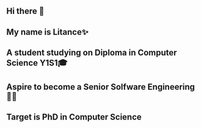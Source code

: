 ## Hi there 👋
## My name is Litance✨
## A student studying on Diploma in Computer Science Y1S1🎓
## Aspire to become a Senior Solfware Engineering🧑‍💻
## Target is PhD in Computer Science

<!--
**litance/litance** is a ✨ _special_ ✨ repository because its `README.md` (this file) appears on your GitHub profile.

Here are some ideas to get you started:

- 🔭 I’m currently working on ...
- 🌱 I’m currently learning ...
- 👯 I’m looking to collaborate on ...
- 🤔 I’m looking for help with ...
- 💬 Ask me about ...
- 📫 How to reach me: ...
- 😄 Pronouns: ...
- ⚡ Fun fact: ...
-->
